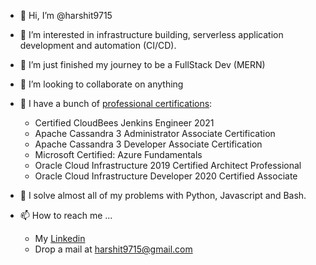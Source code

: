 - 👋 Hi, I’m @harshit9715
- 👀 I’m interested in infrastructure building, serverless application development and automation (CI/CD).
- 🌱 I’m just finished my journey to be a FullStack Dev (MERN)
- 💞️ I’m looking to collaborate on anything
- :scroll: I have a bunch of [professional certifications](https://www.youracclaim.com/users/harshit9715/badges):
  - Certified CloudBees Jenkins Engineer 2021
  - Apache Cassandra 3 Administrator Associate Certification
  - Apache Cassandra 3 Developer Associate Certification
  - Microsoft Certified: Azure Fundamentals
  - Oracle Cloud Infrastructure 2019 Certified Architect Professional
  - Oracle Cloud Infrastructure Developer 2020 Certified Associate

- :wrench: I solve almost all of my problems with Python, Javascript and Bash. 
  
- 📫 How to reach me ...
  - My [Linkedin](https://www.linkedin.com/in/harshit9715/)
  - Drop a mail at [harshit9715@gmail.com](harshit9715@gmail.com)
<!---
harshit9715/harshit9715 is a ✨ special ✨ repository because its `README.md` (this file) appears on your GitHub profile.
You can click the Preview link to take a look at your changes.
--->
